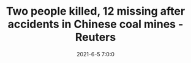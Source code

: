 ---
"title": "Two people killed, 12 missing after accidents in Chinese coal mines - Reuters"
"date": "2021-6-5 7:0:0"
"feed_name": "GOOGLENEWSMINING"
"feed_website": "https://news.google.com/search?q=mining%2Bincident&hl=en-US&gl=US&ceid=US:en"
"feed_rss": "https://news.google.com/rss/search?q=mining%2Bincident&hl=en-US&gl=US&ceid=US:en"
"link": "https://www.reuters.com/world/china/one-dead-seven-missing-after-accident-central-china-coal-plant-state-media-2021-06-05/"
"file": "_posts/2021-1-1-da7f16a2e389a411b6131c20caa9e2e5ebf47ab6.md"
"accident": "1"
"drilling": "0"
"dead": "2"
"injured": "0"
---